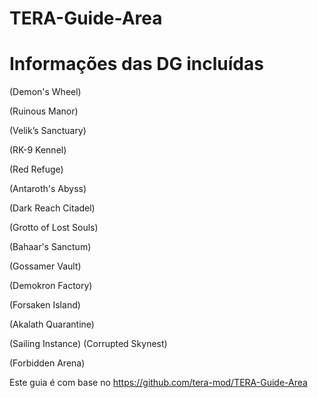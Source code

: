 TERA-Guide-Area
======

# Informações das DG incluídas

(Demon's Wheel)

(Ruinous Manor)

(Velik’s Sanctuary)

(RK-9 Kennel)

(Red Refuge)

(Antaroth's Abyss)

(Dark Reach Citadel)

(Grotto of Lost Souls)

(Bahaar's Sanctum)

(Gossamer Vault)

(Demokron Factory)

(Forsaken Island)

(Akalath Quarantine)

(Sailing Instance)
(Corrupted Skynest)

(Forbidden Arena)



Este guia é com base no  https://github.com/tera-mod/TERA-Guide-Area
